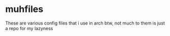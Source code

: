 # muhfiles
These are various config files that i use in arch btw, 
not much to them is just a repo for my lazyness
